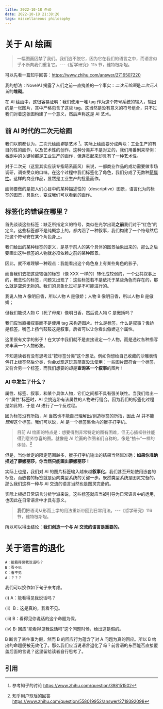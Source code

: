 ```yaml
---
title: 2022-10-18 杂谈
date: 2022-10-18 21:38:20
tags: miscellaneous philosophy
---
```


# 关于 AI 绘画

> 一幅图画囚禁了我们。我们逃不脱它，因为它在我们的语言之中，而语言似乎不断向我们重复它。---《哲学研究》115 节，维特根斯坦。

可以先看一篇知乎回答：<https://www.zhihu.com/answer/2716507220>

我的想法：NovelAI 揭露了人们之前一直掩盖的一个事实：*二次元绘画*是*二次元人设*的**堆砌**。

在 AI 绘画中，这很容易证明：我们使用一堆 tag 作为这个符号系统的输入，输出的是一张图片，其中严格包含了这些 tag。这当然是没有意义的符号组合，只不过我们对着这张图构建了一个意义，然后声称这是 AI 艺术。

## 前 AI 时代的二次元绘画

我们以前都认为，二次元绘画*都*是艺术 [^1]。实际上绘画要分成两块：工业生产的有目的性的画作，以及艺术性的创作。这种分类并不是对立的，我们用番剧来举例：番剧中的关键帧都是工业生产的画作，但连贯起来却具有了一种艺术性。

对于二次元（这里其实应该专指萌系画风）来说，一部商业作品的成功需要做市场调研，调查受众的口味。在这个过程中我们标签化了角色，我们分成了无数种[萌属性](https://zh.moegirl.org.cn/%E8%90%8C%E5%B1%9E%E6%80%A7)。这样的商业作品，显然是工业生产的批量画作。

画师要做的是把人们心目中的某种描述性的（descriptive）图景，语言化为的标签的图景，具象化，变成我们可以看到的画作。

## 标签化的错误在哪里？

首先谈谈这些标签：缺乏所指定义的符号，类似在光学出现**之前**我们对于“红色”的定义。这些标签都不是纯概念上的，都内涵了一种叙事，我们构建了一个符号然后把这个符号安在某个角色身上。

我们给出的某种标签的定义，是基于前人的某个具体的图景抽象出来的，那么之后要画出这种标签的人物就必须依赖之前的某种图景。

因此，就不难理解一种观点：我能看出这个角色身上有某些角色的影子。

而当我们去把这些较强的标签（像 XXX 一样的）转化成较弱的，一个公共叙事上的，概念性的标签，问题又出现了：这些标签若不是依托于某些角色而存在的，那么就是空洞无物的。我们的具象化过程是不可能进行的。

我说人物 A 像明日香，所以人物 A 是傲娇；人物 B 像明日香，所以人物 B 是傲娇；

但我们能说人物 C（死了母亲）像明日香，然后说人物 C 是傲娇吗？

我们应当直接叙事而不是使用 tag 来构造图片。什么是标签，什么是叙事？傲娇是标签，嘴巴上扬气鼓鼓这是叙事，后者可以让你看出傲娇这个属性。

这里很有文学的影子！在文学中我们就不是直接设定一个人物，而是通过各种描写来丰满一个人物形象。

不知道读者有没有思考过“按标签分类”这个想法。例如你想给自己收藏的沙雕表情包打上标签然后分类，你会发现这玩意简直没法使用：一些图片既符合一个标签，又符合另一个标签，而我们想要的却是**查询某一个叙事**的图片！

### AI 中发生了什么？

属性、标签、叙事，和某个具体人物，它们之间都不具有强关联性。当我们给出一个“属性”标签时，AI 会挑选带有该属性的人物进行缝合。因为我们的标签化过程是如此的，于是 AI 进行了一个反过程。

因为标签没有所指，AI 当然也不能自己理解出/创造标签的所指，因此 AI 并不能*理解*这个标签。我们可以说，AI 是一个标签集合内的猴子打字机。

> 目前 AI 绘画的特点是：想要得到非常特定的图有困难，但无心插柳往往能得到意外惊喜的图。就像是 AI 绘画的作图者们自称的，像是“抽卡”一样的体验。[^2]

但是，当你给定的限定范围越多，猴子打字机输出的结果当然越准确：**如果你准确描述了蒙娜丽莎，你当然只能画出蒙娜丽莎！**

实际上也是，我们对 AI 的图片标签输入越来越**叙事化**。我们甚至开始使用嵌套的标签，而嵌套的标签就是迈向类型系统的关键一步。既然类型系统是图灵完备的，那么我们这样一种与 AI 交流的语言当然也是图灵完备的。

实际上根据日常语言分析学派来说，这些标签就应当被引导为日常语言中的运用，也因此在日常语言中才具有意义。

> **我们**把语词从形而上学的用法重新带回到日常用法。---《哲学研究》116 节，维特根斯坦。

所以可以得出结论：**我们创造一个与 AI 交流的语言是重要的。**

# 关于语言的退化

```
A：能看得见我说话吗？
B：看不见
C：看不见
A：？？？
```

我们可以换作如下句子来考虑。

(i) A：能看得见我说话吗？

(ii）B：这是真的，我看不见。

(iii) B：看得见你说话的这个命题为假。

(iv) B: 回应“能看得见我说话吗”这个问题时候，给出这是假的。

B 断言了某件事为假，然而 B 的回应行为蕴含了对 A 问题为真的回应。所以 B 给出的命题便被无效化了。那么我们应当说语言退化了吗？前言语的东西能否直接覆盖后面的言说？这里留给读者自行思考了。

## 引用

[^1]: 参考知乎的讨论 <https://www.zhihu.com/question/398151502>

[^2]: 知乎用户玖瑶的回答 <https://www.zhihu.com/question/558019952/answer/2719392098>
